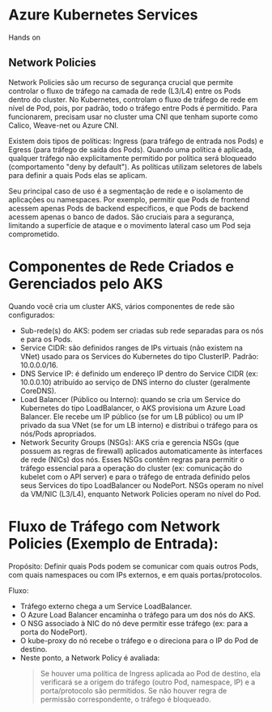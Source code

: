 # Azure Kubernetes Services
Hands on

## Network Policies

Network Policies são um recurso de segurança crucial que permite controlar o fluxo de tráfego na camada de rede (L3/L4) entre os Pods dentro do cluster. No Kubernetes, controlam o fluxo de tráfego de rede em nível de Pod, pois, por padrão, todo o tráfego entre Pods é permitido. Para funcionarem, precisam usar no cluster uma CNI que tenham suporte como Calico, Weave-net ou Azure CNI.

Existem dois tipos de políticas: Ingress (para tráfego de entrada nos Pods) e Egress (para tráfego de saída dos Pods). Quando uma política é aplicada, qualquer tráfego não explicitamente permitido por política será bloqueado (comportamento "deny by default"). As políticas utilizam seletores de labels para definir a quais Pods elas se aplicam.

Seu principal caso de uso é a segmentação de rede e o isolamento de aplicações ou namespaces. Por exemplo, permitir que Pods de frontend acessem apenas Pods de backend específicos, e que Pods de backend acessem apenas o banco de dados. São cruciais para a segurança, limitando a superfície de ataque e o movimento lateral caso um Pod seja comprometido.

# Componentes de Rede Criados e Gerenciados pelo AKS

Quando você cria um cluster AKS, vários componentes de rede são configurados:

- Sub-rede(s) do AKS: podem ser criadas sub rede separadas para os nós e para os Pods.
- Service CIDR: são definidos ranges de IPs virtuais (não existem na VNet) usado para os Services do Kubernetes do tipo ClusterIP. Padrão: 10.0.0.0/16.
- DNS Service IP: é definido um endereço IP dentro do Service CIDR (ex: 10.0.0.10) atribuído ao serviço de DNS interno do cluster (geralmente CoreDNS).
- Load Balancer (Público ou Interno): quando se cria um Service do Kubernetes do tipo LoadBalancer, o AKS provisiona um Azure Load Balancer. Ele recebe um IP público (se for um LB público) ou um IP privado da sua VNet (se for um LB interno) e distribui o tráfego para os nós/Pods apropriados.
- Network Security Groups (NSGs): AKS cria e gerencia NSGs (que possuem as regras de firewall) aplicados automaticamente às interfaces de rede (NICs) dos nós.
Esses NSGs contêm regras para permitir o tráfego essencial para a operação do cluster (ex: comunicação do kubelet com o API server) e para o tráfego de entrada definido pelos seus Services do tipo LoadBalancer ou NodePort. NSGs operam no nível da VM/NIC (L3/L4), enquanto Network Policies operam no nível do Pod.

# Fluxo de Tráfego com Network Policies (Exemplo de Entrada):

Propósito:
Definir quais Pods podem se comunicar com quais outros Pods, com quais namespaces ou com IPs externos, e em quais portas/protocolos.

Fluxo:
- Tráfego externo chega a um Service LoadBalancer.
- O Azure Load Balancer encaminha o tráfego para um dos nós do AKS.
- O NSG associado à NIC do nó deve permitir esse tráfego (ex: para a porta do NodePort).
- O kube-proxy do nó recebe o tráfego e o direciona para o IP do Pod de destino.
- Neste ponto, a Network Policy é avaliada:
  > Se houver uma política de Ingress aplicada ao Pod de destino, ela verificará se a origem do tráfego (outro Pod, namespace, IP) e a porta/protocolo são permitidos.
  > Se não houver regra de permissão correspondente, o tráfego é bloqueado.
